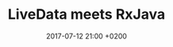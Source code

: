 ---
layout: post
title:  LiveData meets RxJava
date:   2017-07-12 21:00 +0200
summary: Android Architecture Components part 3
comments: true
---
